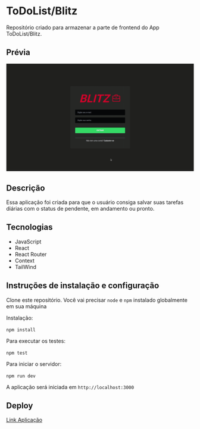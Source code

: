 # ToDoList/Blitz

Repositório criado para armazenar a parte de frontend do App ToDoList/Blitz.

## Prévia

<p align="center">
  <img width="650" src="src/assets/gif/ToDoList.gif">
</p>

## Descrição

Essa aplicação foi criada para que o usuário consiga salvar suas tarefas diárias com o status de pendente, em andamento ou pronto.

## Tecnologias

* JavaScript
* React
* React Router
* Context
* TailWind

## Instruções de instalação e configuração

Clone este repositório. Você vai precisar ```node``` e ```npm``` instalado globalmente em sua máquina

Instalação:

```npm install```

Para executar os testes:

```npm test```

Para iniciar o servidor:

```npm run dev```

A aplicação será iniciada em ```http://localhost:3000```

## Deploy

[Link Aplicação](https://desafioblitz-front.herokuapp.com/)
